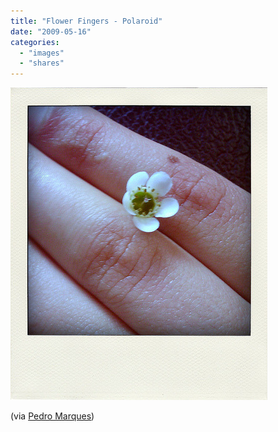 ```yaml
---
title: "Flower Fingers - Polaroid"
date: "2009-05-16"
categories: 
  - "images"
  - "shares"
---
```


![](images/4wnP83SaFnjv2upx1uvzB6yto1_500.jpg)

(via [Pedro Marques](http://flickr.com/photos/pedromarques))
